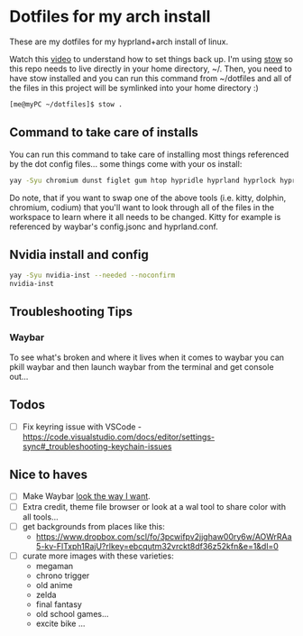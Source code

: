 # Dotfiles for my arch install

These are my dotfiles for my hyprland+arch install of linux.

Watch this [video](https://www.youtube.com/watch?v=y6XCebnB9gs) to understand how to set things back up. I'm using [stow](https://www.gnu.org/software/stow/manual/stow.html) so this repo needs to live directly in your home directory, ~/. Then, you need to have stow installed and you can run this command from ~/dotfiles and all of the files in this project will be symlinked into your home directory :)

``` bash
[me@myPC ~/dotfiles]$ stow .
```

## Command to take care of installs
You can run this command to take care of installing most things referenced by the dot config files... some things come with your os install:

``` bash
yay -Syu chromium dunst figlet gum htop hypridle hyprland hyprlock hyprshot kitty ncdu rofi stow swww ttf-nerd-fonts-symbols vscodium-bin vtop waybar wlogout --needed --noconfirm
```

Do note, that if you want to swap one of the above tools (i.e. kitty, dolphin, chromium, codium) that you'll want to look through all of the files in the workspace to learn where it all needs to be changed. Kitty for example is referenced by waybar's config.jsonc and hyprland.conf.

## Nvidia install and config
``` bash
yay -Syu nvidia-inst --needed --noconfirm
nvidia-inst
```

## Troubleshooting Tips

### Waybar
To see what's broken and where it lives when it comes to waybar you can pkill waybar and then launch waybar from the terminal and get console out...

## Todos
* [ ] Fix keyring issue with VSCode - https://code.visualstudio.com/docs/editor/settings-sync#_troubleshooting-keychain-issues

## Nice to haves
* [ ] Make Waybar [look the way I want](https://camo.githubusercontent.com/b8805970ca251df50b4f57a8912ee9a875cc6f022ec6a05191ef1e7dff837949/68747470733a2f2f6c696e66696e64656c2e6769746875622e696f2f63646e2f687970726c616e642d707265766965772d622e706e67).
* [ ] Extra credit, theme file browser or look at a wal tool to share color with all tools...
* [ ] get backgrounds from places like this:
    * https://www.dropbox.com/scl/fo/3pcwifpv2jjghaw00ry6w/AOWrRAa5-kv-FlTxph1RajU?rlkey=ebcqutm32vrckt8df36z52kfn&e=1&dl=0
* [ ] curate more images with these varieties:
    - megaman
    - chrono trigger
    - old anime
    - zelda
    - final fantasy
    - old school games... 
    - excite bike ...